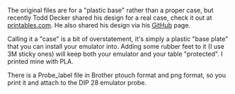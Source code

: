 The original files are for a "plastic base" rather than a proper case, but recently Todd Decker shared his design for a real case, check it out at [printables.com](https://www.printables.com/model/379508-eprom-emulator-case). He also shared his design via his [GitHub](https://github.com/ptdecker/openscad/tree/master/ROM%20Emulator) page.

Calling it a "case" is a bit of overstatement, it's simply a plastic "base plate" that you can install your emulator into. Adding some rubber feet to it (I use 3M sticky ones) will keep both your emulator and your table "protected". I printed mine with PLA.

There is a Probe_label file in Brother ptouch format and png format, so you print it and attach to the DIP 28 emulator probe.
